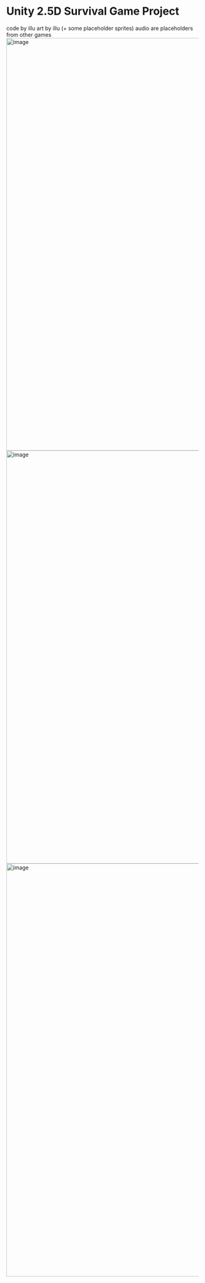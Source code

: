 # Unity 2.5D Survival Game Project
code by illu
art by illu (+ some placeholder sprites)
audio are placeholders from other games
<img width="1919" height="1079" alt="image" src="https://github.com/user-attachments/assets/15db5335-5faf-412a-9984-43eb1627d2bb" />
<img width="1920" height="1080" alt="image" src="https://github.com/user-attachments/assets/722913ad-4505-4b15-929b-39496a0cccda" />
<img width="1920" height="1080" alt="image" src="https://github.com/user-attachments/assets/9d821a4f-6219-4c95-b74c-76f38e38de94" />
